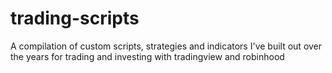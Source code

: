 # trading-scripts
A compilation of custom scripts, strategies and indicators I've built out over the years for trading and investing with tradingview and robinhood
